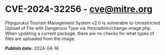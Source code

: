 # CVE-2024-32256 - cve@mitre.org

Phpgurukul Tourism Management System v2.0 is vulnerable to Unrestricted Upload of File with Dangerous Type via /tms/admin/change-image.php. When updating a current package, there are no checks for what types of files are uploaded from the image.

**Publish date:** 2024-04-16
